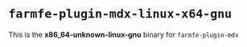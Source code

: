 # `farmfe-plugin-mdx-linux-x64-gnu`

This is the **x86_64-unknown-linux-gnu** binary for `farmfe-plugin-mdx`
